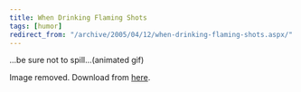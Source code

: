 ```yaml
---
title: When Drinking Flaming Shots
tags: [humor]
redirect_from: "/archive/2005/04/12/when-drinking-flaming-shots.aspx/"
---
```


...be sure not to spill...(animated gif)

Image removed. Download from
[here](https://haacked.com/images/FlamingDrink.zip "animated gif").


